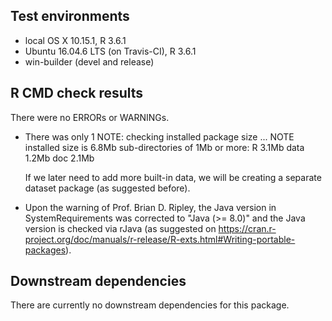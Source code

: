 ## Test environments
* local OS X 10.15.1, R 3.6.1
* Ubuntu 16.04.6 LTS (on Travis-CI), R 3.6.1
* win-builder (devel and release)

## R CMD check results
There were no ERRORs or WARNINGs. 

* There was only 1 NOTE:
  checking installed package size ... NOTE
  installed size is  6.8Mb
  sub-directories of 1Mb or more:
    R      3.1Mb
    data   1.2Mb
    doc    2.1Mb

  If we later need to add more built-in data, we will be creating a separate dataset package (as suggested before).

* Upon the warning of Prof. Brian D. Ripley, the Java version in SystemRequirements was corrected to "Java (>= 8.0)" and the Java version is checked via rJava (as suggested on https://cran.r-project.org/doc/manuals/r-release/R-exts.html#Writing-portable-packages). 

## Downstream dependencies
  There are currently no downstream dependencies for this package.
